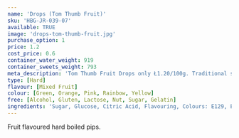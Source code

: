 ```yaml
---
name: 'Drops (Tom Thumb Fruit)'
sku: 'HBG-JR-039-07'
available: TRUE
image: 'drops-tom-thumb-fruit.jpg'
purchase_option: 1
price: 1.2
cost_price: 0.6
container_water_weight: 919
container_sweets_weight: 793
meta_description: 'Tom Thumb Fruit Drops only Ł1.20/100g. Traditional sweets and more at Humbugs Confectionery Store. Specialists in satisfying your sweet tooth!'
type: [Hard]
flavour: [Mixed Fruit]
colour: [Green, Orange, Pink, Rainbow, Yellow]
free: [Alcohol, Gluten, Lactose, Nut, Sugar, Gelatin]
ingredients: 'Sugar, Glucose, Citric Acid, Flavouring, Colours: E129, E102, E142, E110'
---
```

Fruit flavoured hard boiled pips.